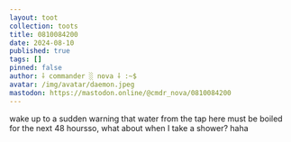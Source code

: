 ```yaml
---
layout: toot
collection: toots
title: 0810084200
date: 2024-08-10
published: true
tags: []
pinned: false
author: ⸸ commander ░ nova ⸸ :~$
avatar: /img/avatar/daemon.jpeg
mastodon: https://mastodon.online/@cmdr_nova/0810084200
---
```


wake up to a sudden warning that water from the tap here must be boiled for the next 48 hoursso, what about when I take a shower? haha
